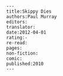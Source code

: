 
    ---
    title:Skippy Dies
    authors:Paul Murray
    editors:
    translator:
    date:2012-04-01
    rating:-
    re-read:
    pages:
    non-fiction:
    comic:
    published:2010
    ---

    